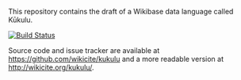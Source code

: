 This repository contains the draft of a Wikibase data language called Kūkulu.

[![Build Status](https://travis-ci.org/wikicite/kukulu.svg?branch=master)](https://travis-ci.org/wikicite/kukulu)

Source code and issue tracker are available at <https://github.com/wikicite/kukulu> and a more readable version at <http://wikicite.org/kukulu/>.
